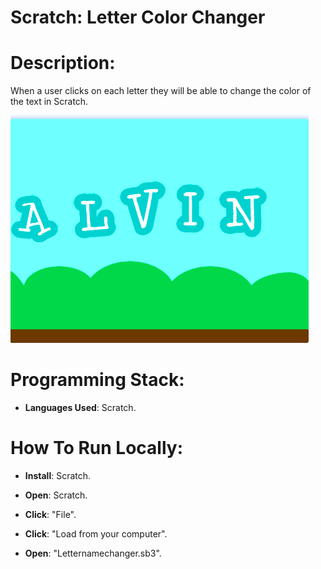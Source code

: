 # Scratch: Letter Color Changer

# Description: 

When a user clicks on each letter they will be able to change the color of the text in Scratch.

![Image of LetterColorChanger](https://github.com/al11588/LetterColorChanger/blob/master/Screenshot.png)

# Programming Stack: 
*	**Languages Used**: Scratch.


# How To Run Locally:

*	**Install**: Scratch.

*	**Open**: Scratch.

*	**Click**: "File".

*	**Click**: "Load from your computer".

*	**Open**: "Letternamechanger.sb3".
